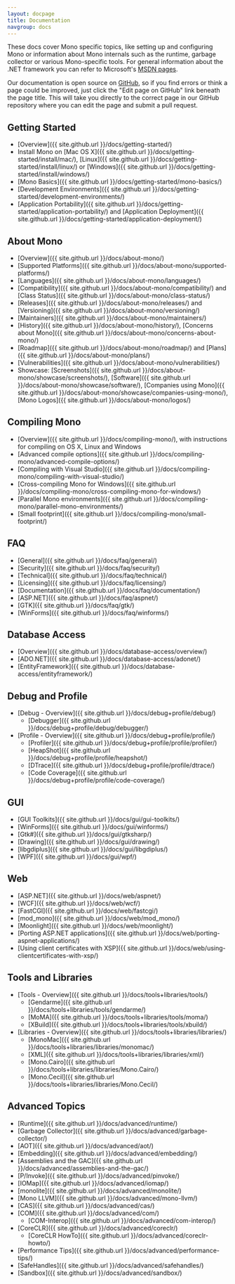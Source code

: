 ```yaml
---
layout: docpage
title: Documentation
navgroup: docs
---
```


These docs cover Mono specific topics, like setting up and configuring Mono or information about Mono internals such as the runtime, garbage collector or various Mono-specific tools. For general information about the .NET framework you can refer to Microsoft's [MSDN pages](http://msdn.microsoft.com/en-us/library/ff361664.aspx).

Our documentation is open source on [GitHub](https://github.com/mono/website/docs), so if you find errors or think a page could be improved, just click the "Edit page on GitHub" link beneath the page title. This will take you directly to the correct page in our GitHub repository where you can edit the page and submit a pull request.


Getting Started
---------------

 - [Overview]({{ site.github.url }}/docs/getting-started/)
 - Install Mono on [Mac OS X]({{ site.github.url }}/docs/getting-started/install/mac/), [Linux]({{ site.github.url }}/docs/getting-started/install/linux/) or [Windows]({{ site.github.url }}/docs/getting-started/install/windows/)
 - [Mono Basics]({{ site.github.url }}/docs/getting-started/mono-basics/)
 - [Development Environments]({{ site.github.url }}/docs/getting-started/development-environments/)
 - [Application Portability]({{ site.github.url }}/docs/getting-started/application-portability/) and [Application Deployment]({{ site.github.url }}/docs/getting-started/application-deployment/)

About Mono
----------

 - [Overview]({{ site.github.url }}/docs/about-mono/)
 - [Supported Platforms]({{ site.github.url }}/docs/about-mono/supported-platforms/)
 - [Languages]({{ site.github.url }}/docs/about-mono/languages/)
 - [Compatibility]({{ site.github.url }}/docs/about-mono/compatibility/) and [Class Status]({{ site.github.url }}/docs/about-mono/class-status/) 
 - [Releases]({{ site.github.url }}/docs/about-mono/releases/) and [Versioning]({{ site.github.url }}/docs/about-mono/versioning/) 
 - [Maintainers]({{ site.github.url }}/docs/about-mono/maintainers/)
 - [History]({{ site.github.url }}/docs/about-mono/history/), [Concerns about Mono]({{ site.github.url }}/docs/about-mono/concerns-about-mono/)
 - [Roadmap]({{ site.github.url }}/docs/about-mono/roadmap/) and [Plans]({{ site.github.url }}/docs/about-mono/plans/)
 - [Vulnerabilities]({{ site.github.url }}/docs/about-mono/vulnerabilities/)
 - Showcase: [Screenshots]({{ site.github.url }}/docs/about-mono/showcase/screenshots/), [Software]({{ site.github.url }}/docs/about-mono/showcase/software/), [Companies using Mono]({{ site.github.url }}/docs/about-mono/showcase/companies-using-mono/), [Mono Logos]({{ site.github.url }}/docs/about-mono/logos/)

Compiling Mono
--------------

 - [Overview]({{ site.github.url }}/docs/compiling-mono/), with instructions for compiling on OS X, Linux and Windows
 - [Advanced compile options]({{ site.github.url }}/docs/compiling-mono/advanced-compile-options/)
 - [Compiling with Visual Studio]({{ site.github.url }}/docs/compiling-mono/compiling-with-visual-studio/)
 - [Cross-compiling Mono for Windows]({{ site.github.url }}/docs/compiling-mono/cross-compiling-mono-for-windows/)
 - [Parallel Mono environments]({{ site.github.url }}/docs/compiling-mono/parallel-mono-environments/)
 - [Small footprint]({{ site.github.url }}/docs/compiling-mono/small-footprint/)

FAQ
---

 - [General]({{ site.github.url }}/docs/faq/general/)
 - [Security]({{ site.github.url }}/docs/faq/security/)
 - [Technical]({{ site.github.url }}/docs/faq/technical/)
 - [Licensing]({{ site.github.url }}/docs/faq/licensing/)
 - [Documentation]({{ site.github.url }}/docs/faq/documentation/)
 - [ASP.NET]({{ site.github.url }}/docs/faq/aspnet/)
 - [GTK]({{ site.github.url }}/docs/faq/gtk/)
 - [WinForms]({{ site.github.url }}/docs/faq/winforms/)

Database Access
---------------

 - [Overview]({{ site.github.url }}/docs/database-access/overview/)
 - [ADO.NET]({{ site.github.url }}/docs/database-access/adonet/)
 - [EntityFramework]({{ site.github.url }}/docs/database-access/entityframework/)
 
Debug and Profile
-----------------

 - [Debug - Overview]({{ site.github.url }}/docs/debug+profile/debug/)
   - [Debugger]({{ site.github.url }}/docs/debug+profile/debug/debugger/)
 - [Profile - Overview]({{ site.github.url }}/docs/debug+profile/profile/)
   - [Profiler]({{ site.github.url }}/docs/debug+profile/profile/profiler/)
   - [HeapShot]({{ site.github.url }}/docs/debug+profile/profile/heapshot/)
   - [DTrace]({{ site.github.url }}/docs/debug+profile/profile/dtrace/)
   - [Code Coverage]({{ site.github.url }}/docs/debug+profile/profile/code-coverage/)

GUI
---

 - [GUI Toolkits]({{ site.github.url }}/docs/gui/gui-toolkits/)
 - [WinForms]({{ site.github.url }}/docs/gui/winforms/)
 - [Gtk#]({{ site.github.url }}/docs/gui/gtksharp/)
 - [Drawing]({{ site.github.url }}/docs/gui/drawing/)
 - [libgdiplus]({{ site.github.url }}/docs/gui/libgdiplus/)
 - [WPF]({{ site.github.url }}/docs/gui/wpf/)

Web
---

 - [ASP.NET]({{ site.github.url }}/docs/web/aspnet/)
 - [WCF]({{ site.github.url }}/docs/web/wcf/)
 - [FastCGI]({{ site.github.url }}/docs/web/fastcgi/)
 - [mod_mono]({{ site.github.url }}/docs/web/mod_mono/)
 - [Moonlight]({{ site.github.url }}/docs/web/moonlight/)
 - [Porting ASP.NET applications]({{ site.github.url }}/docs/web/porting-aspnet-applications/)
 - [Using client certificates with XSP]({{ site.github.url }}/docs/web/using-clientcertificates-with-xsp/)

Tools and Libraries
-------------------

 - [Tools - Overview]({{ site.github.url }}/docs/tools+libraries/tools/)
   - [Gendarme]({{ site.github.url }}/docs/tools+libraries/tools/gendarme/)
   - [MoMA]({{ site.github.url }}/docs/tools+libraries/tools/moma/)
   - [XBuild]({{ site.github.url }}/docs/tools+libraries/tools/xbuild/)
 - [Libraries - Overview]({{ site.github.url }}/docs/tools+libraries/libraries/)
   - [MonoMac]({{ site.github.url }}/docs/tools+libraries/libraries/monomac/)
   - [XML]({{ site.github.url }}/docs/tools+libraries/libraries/xml/)
   - [Mono.Cairo]({{ site.github.url }}/docs/tools+libraries/libraries/Mono.Cairo/)
   - [Mono.Cecil]({{ site.github.url }}/docs/tools+libraries/libraries/Mono.Cecil/)

Advanced Topics
---------------

 - [Runtime]({{ site.github.url }}/docs/advanced/runtime/)
 - [Garbage Collector]({{ site.github.url }}/docs/advanced/garbage-collector/)
 - [AOT]({{ site.github.url }}/docs/advanced/aot/)
 - [Embedding]({{ site.github.url }}/docs/advanced/embedding/)
 - [Assemblies and the GAC]({{ site.github.url }}/docs/advanced/assemblies-and-the-gac/)
 - [P/Invoke]({{ site.github.url }}/docs/advanced/pinvoke/)
 - [IOMap]({{ site.github.url }}/docs/advanced/iomap/)
 - [monolite]({{ site.github.url }}/docs/advanced/monolite/)
 - [Mono LLVM]({{ site.github.url }}/docs/advanced/mono-llvm/)
 - [CAS]({{ site.github.url }}/docs/advanced/cas/)
 - [COM]({{ site.github.url }}/docs/advanced/com/)
   - [COM-Interop]({{ site.github.url }}/docs/advanced/com-interop/)
 - [CoreCLR]({{ site.github.url }}/docs/advanced/coreclr/)
   - [CoreCLR HowTo]({{ site.github.url }}/docs/advanced/coreclr-howto/)
 - [Performance Tips]({{ site.github.url }}/docs/advanced/performance-tips/)
 - [SafeHandles]({{ site.github.url }}/docs/advanced/safehandles/)
 - [Sandbox]({{ site.github.url }}/docs/advanced/sandbox/)